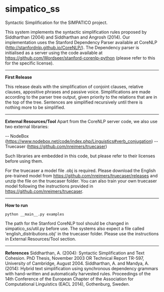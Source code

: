 # simpatico_ss
Syntactic Simplification for the SIMPATICO project.

This system implements the syntactic simplification rules proposed by Siddharthan (2004) and Siddharthan and Angrosh (2014).
Our implementation uses the Stanford Dependency Parser available at CoreNLP (http://stanfordnlp.github.io/CoreNLP/).
The Dependency parser is initialised as a server using the code available at https://github.com/Wordseer/stanford-corenlp-python (please refer to this for the specific license).

-----------------------------------------------------------------------
**First Release**

This release deals with the simplification of conjoint clauses, relative clauses, appositive phrases and passive voice.
Simplifications are made according to the parser tree output, given priority to the relations that are in the top of the tree.
Sentences are simplified recursively until there is nothing more to be simplified.

-----------------------------------------------------------------------
**External Resources/Tool**
Apart from the CoreNLP server code, we also use two external libraries:

-- NodeBox (https://www.nodebox.net/code/index.php/Linguistics#verb_conjugation)
-- Truecaser (https://github.com/nreimers/truecaser)

Such libraries are embedded in this code, but please refer to their licenses before using them. 

For the truecaser a model file .obj is required. Please download the English pre-trained model from https://github.com/nreimers/truecaser/releases and unzip the file on the truecaser folder. You can also train your own truecaser model following the instructions provided in https://github.com/nreimers/truecaser.

-----------------------------------------------------------------------
**How to run**

`python __main__.py examples`

The path for the Stanford CoreNLP tool should be changed in simpatico_ss/util.py before use.
The systems also expect a file called 'english_distributions.obj' in the truecaser folder. Please use the instructions in External Resources/Tool section.

-----------------------------------------------------------------------
**References**
Siddharthan, A. (2004): Syntactic Simplification and Text Cohesion. PhD Thesis, November 2003 OR Technical Report TR-597, University of Cambridge, August 2004. 
Siddharthan, A. and  Mandya, A. (2014): Hybrid text simplification using synchronous dependency grammars with hand-written and automatically harvested rules. Proceedings of the 14th Conference of the European Chapter of the Association for Computational Linguistics (EACL 2014), Gothenburg, Sweden. 
